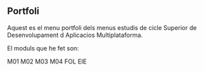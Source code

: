 ## Portfoli

Aquest es el menu portfoli dels menus estudis de cicle Superior de Desenvolupament d Aplicacios Multiplataforma.

El moduls que he fet son:

M01
M02
M03
M04
FOL 
EIE
